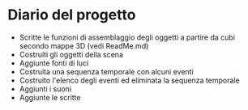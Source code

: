 # Diario del progetto
- Scritte le funzioni di assemblaggio degli oggetti a partire da cubi secondo mappe 3D (vedi ReadMe.md)
- Costruiti gli oggetti della scena
- Aggiunte fonti di luci
- Costruita una sequenza temporale con alcuni eventi
- Costruito l'elenco degli eventi ed eliminata la sequenza temporale
- Aggiunti i suoni
- Aggiunte le scritte